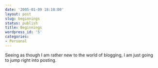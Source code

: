 ```yaml
---
date: '2005-01-09 18:10:00'
layout: post
slug: beginnings
status: publish
title: Beginnings
wordpress_id: '5'
categories:
- Personal
---
```


Seeing as though I am rather new to the world of blogging, I am just going to jump right into posting.
